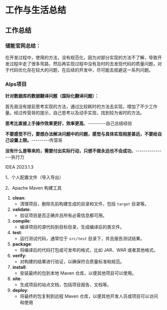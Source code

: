 # 工作与生活总结

## **工作总结**

### **储能官网总结：**

在开发过程中，使用的方法，没有规范化，因为对部分实现的方法不了解，导致开发过程中走了很多弯路，然后再实现过程中没有及时的去发现代码的质量问题，对于代码优化存在较大的问题，在后续的开发中，尽可能去规避这一系列问题。



### **Alps项目**

**针对数据库的数据翻译问题（国际化翻译问题）：**

首先我没有提前思考实现的方法，通过比较耗时的方法去实现，增加了不少工作量。经过传营哥的提示，自己思考以及动手实现，找到较为省时的方法。



**思考比直接上手操作效果更好，效率更高**。---------自己总结经验

**不要感觉不行，要想办法解决问题中的问题，感觉与具体实现相差甚远，不要给自己设置上限。**---------传营哥



**没有什么是等来的，需要付出实际行动，只想不做永远也不会成功**。----------------执行力



IDEA 2023.1.3

1、个人配置文件（导入导出）

2、Apache Maven 构建工具

1. **clean**:
   - 清理项目，删除先前构建生成的目录和文件，包括 `target` 目录等。
2. **validate**:
   - 验证项目是否正确并且所有必需信息都可用。
3. **compile**:
   - 编译项目的源代码到目标目录，生成编译后的类文件。
4. **test**:
   - 运行测试代码，通常位于 `src/test` 目录下，并且报告测试结果。
5. **package**:
   - 将编译后的代码打包成可发布的格式，比如 JAR、WAR 或者其他格式。
6. **verify**:
   - 对构建的结果进行验证，以确保符合质量标准和规范。
7. **install**:
   - 安装最终的包到本地 Maven 仓库，以便其他项目可以使用。
8. **site**:
   - 生成项目的站点文档，包括项目报告、文档等。
9. **deploy**:
   - 将最终的包复制到远程 Maven 仓库，以便其他开发人员或项目可以访问和使用
